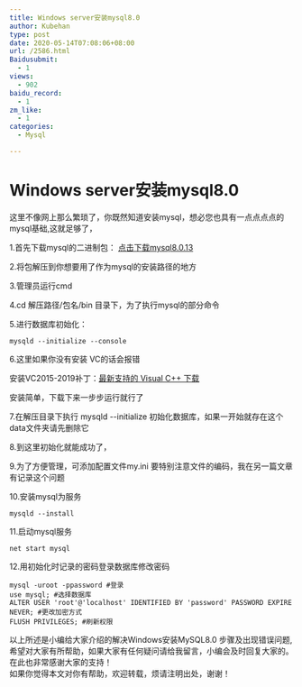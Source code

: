 ```yaml
---
title: Windows server安装mysql8.0
author: Kubehan
type: post
date: 2020-05-14T07:08:06+08:00
url: /2586.html
Baidusubmit:
  - 1
views:
  - 902
baidu_record:
  - 1
zm_like:
  - 1
categories:
  - Mysql

---
```

# Windows server安装mysql8.0

这里不像网上那么繁琐了，你既然知道安装mysql，想必您也具有一点点点点的mysql基础,这就足够了，

1.首先下载mysql的二进制包： [点击下载mysql8.0.13][1] 

2.将包解压到你想要用了作为mysql的安装路径的地方

3.管理员运行cmd

4.cd 解压路径/包名/bin 目录下，为了执行mysql的部分命令

5.进行数据库初始化： 

<pre><code class="language-sql">mysqld --initialize --console </code></pre>

6.这里如果你没有安装 VC的话会报错

安装VC2015-2019补丁：[最新支持的 Visual C++ 下载][2]

安装简单，下载下来一步步运行就行了

7.在解压目录下执行 mysqld --initialize 初始化数据库，如果一开始就存在这个data文件夹请先删除它 

8.到这里初始化就能成功了，

9.为了方便管理，可添加配置文件my.ini 要特别注意文件的编码，我在另一篇文章有记录这个问题

10.安装mysql为服务

<pre><code class="language-sql">mysqld --install</code></pre>

11.启动mysql服务 

<pre><code class="language-powershell">net start mysql </code></pre>

12.用初始化时记录的密码登录数据库修改密码

<pre><code class="language-sql">mysql -uroot -ppassword #登录
use mysql; #选择数据库
ALTER USER &#039;root&#039;@&#039;localhost&#039; IDENTIFIED BY &#039;password&#039; PASSWORD EXPIRE NEVER; #更改加密方式
FLUSH PRIVILEGES; #刷新权限</code></pre>

以上所述是小编给大家介绍的解决Windows安装MySQL8.0 步骤及出现错误问题,希望对大家有所帮助，如果大家有任何疑问请给我留言，小编会及时回复大家的。在此也非常感谢大家的支持！  
如果你觉得本文对你有帮助，欢迎转载，烦请注明出处，谢谢！

 [1]: https://dev.mysql.com/downloads/file/?id=476233 "点击下载mysql8.0.13"
 [2]: https://support.microsoft.com/zh-cn/help/2977003/the-latest-supported-visual-c-downloads "最新支持的 Visual C++ 下载"